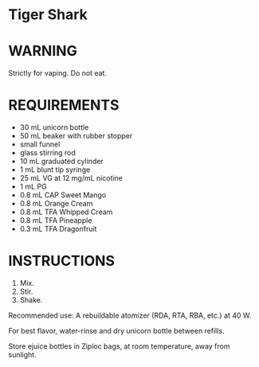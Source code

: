 # Tiger Shark

# WARNING

Strictly for vaping. Do not eat.

# REQUIREMENTS

* 30 mL unicorn bottle
* 50 mL beaker with rubber stopper
* small funnel
* glass stirring rod
* 10 mL graduated cylinder
* 1 mL blunt tip syringe
* 25 mL VG at 12 mg/mL nicotine
* 1 mL PG
* 0.8 mL CAP Sweet Mango
* 0.8 mL Orange Cream
* 0.8 mL TFA Whipped Cream
* 0.8 mL TFA Pineapple
* 0.3 mL TFA Dragonfruit

# INSTRUCTIONS

1. Mix.
2. Stir.
3. Shake.

Recommended use: A rebuildable atomizer (RDA, RTA, RBA, etc.) at 40 W.

For best flavor, water-rinse and dry unicorn bottle between refills.

Store ejuice bottles in Ziploc bags, at room temperature, away from sunlight.
